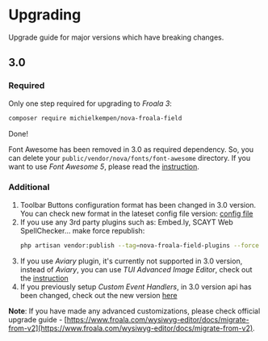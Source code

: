 # Upgrading

Upgrade guide for major versions which have breaking changes.

## 3.0

### Required

Only one step required for upgrading to _Froala 3_:

```bash
composer require michielkempen/nova-froala-field
```

Done!

Font Awesome has been removed in 3.0 as required dependency.
So, you can delete your `public/vendor/nova/fonts/font-awesome` directory.
If you want to use _Font Awesome 5_, please read the [instruction](README.md#font-awesome-5).

### Additional

1. Toolbar Buttons configuration format has been changed in 3.0 version.
   You can check new format in the lateset config file version: [config file](https://github.com/michielkempen/nova-froala-field/blob/master/config/froala-field.php)
2. If you use any 3rd party plugins such as: Embed.ly, SCAYT Web SpellChecker... make force republish:
   ```bash
   php artisan vendor:publish --tag=nova-froala-field-plugins --force
   ```
3. If you use _Aviary_ plugin, it's currently not supported in 3.0 version, instead of _Aviary_,
   you can use _TUI Advanced Image Editor_, check out the [instruction](README.md#tui-advanced-image-editor)
4. If you previously setup _Custom Event Handlers_, in 3.0 version api has been changed,
   check out the new version [here](README.md#custom-event-handlers)

**Note**:
If you have made any advanced customizations, please check official upgrade guide - [https://www.froala.com/wysiwyg-editor/docs/migrate-from-v2](https://www.froala.com/wysiwyg-editor/docs/migrate-from-v2).

